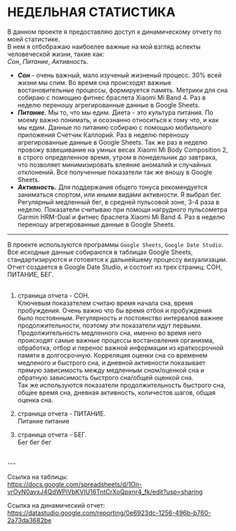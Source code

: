 # НЕДЕЛЬНАЯ СТАТИСТИКА


В данном проекте я предоставляю доступ к динамическому отчету по моей статистике.  
В нем я отбображаю наибоелее важные на мой взгляд аспекты человеческой жизни, такие как:  
*Сон*, *Питание*, *Активность.*  

 - ***Сон*** - очень важный, мало изученый жизненый процесс. 30% всей жизни мы спим. Во время сна происходят важные востановительные процессы, формируется память. Метрики для сна собираю с помощию фитнес браслета Xiaomi Mi Band 4. Раз в неделю переношу агрегированные данные в Google Sheets.  
 - ***Питание.*** Мы то, что мы едим. Диета - это культура питания. По моему важно понимать, и осознанно относиться к тому что, и как мы едим. Данные по питанию собираю с помощью мобильного приложения Счетчик Каллорий. Раз в неделю переношу агрегированные данные в Google Sheets. Так же раз в неделю провожу взвешивание на умных весах Xiaomi Mi Body Composition 2, в строго определенное время, утром в понедельник до завтрака, что позволяет минимизировать влеяние аномалий и случайных отклонений. Все полученные показатели так же вношу в Google Sheets.  
 - ***Активность.***  Для  поддержания общего тонуса рекомендуется заниматься спортом, или иными видами активности. Я выбрал бег. Регулярный медленный бег, в средней пульсовой зоне, 3-4 раза в неделю. Показатели считываю при помощи нагрудного пульсометра Garmin HRM-Dual и фитнес браслета Xiaomi Mi Band 4. Раз в неделю переношу агрегированные данные в Google Sheets.
   
---  
  
В проекте используются программы `Google Sheets`, `Google Date Studio`.  
Все исходные данные собираются в таблицах Google Sheets, стандартизируются и готовятся к дальнейшему процессу визуализации.  
Отчет создается в Google Date Studio, и состоит из трех страниц: СОН, ПИТАНИЕ, БЕГ.  
<BR>  
 
1. страница отчета - СОН.  
 Ключевым показателем считаю время начала сна, время пробуждения. Очень важно что бы время отбоя и пробуждения было постоянным. Регулярность и постоянство интервалов важнее продолжительности, поэтому эти показатели идут первыми.  
 Продолжительность медленного сна, именно во время него происходят самые важные процессы востановления организма, обработка, отбор и перенос важной информации из краткосрочной памяти в долгосрочную. Корреляция оценки сна со временем медленого и быстрого сна, и дневной активности показывает прямую зависимость между медленным сном/оценкой сна и обратную зависимость быстрого сна/общей оценкой сна.  
 Так же используются показатели продолжительность быстрого сна, общее время сна, дневная активность, количестов шагов, общая оценка сна. 
  
2. страница отчета - ПИТАНИЕ.  
 Питание питание
  
3. страница отчета - БЕГ.  
 Бег бег бег
 
<BR>  
---
  
Ссылка на таблицы:  
https://docs.google.com/spreadsheets/d/1On-vrOyN0avxJ4QdWPiVbKVIU16TntCrXoQpxnr4_fk/edit?usp=sharing

Ссылка на динамический отчет:  
https://datastudio.google.com/reporting/0e6923dc-1256-496b-b760-2a73da3682be
